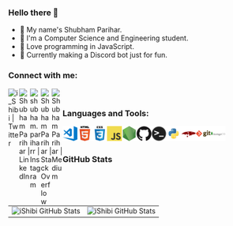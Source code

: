 ### Hello there 👋

- 👦 My name's Shubham Parihar.
- 📜 I'm a Computer Science and Engineering student.
- 💖 Love programming in JavaScript.
- 🤖 Currently making a Discord bot just for fun.

### Connect with me:

[<img align="left" alt="i_Shibi | Twitter" width="22px" src="https://simpleicons.org/icons/twitter.svg" />][twitter]
[<img align="left" alt="Shubham Parihar | LinkedIn" width="22px" src="https://simpleicons.org/icons/linkedin.svg" />][linkedin]
[<img align="left" alt="shubham.pariharr | Instagram" width="22px" src="https://simpleicons.org/icons/instagram.svg" />][instagram]
[<img align="left" alt="Shubham Parihar | Stack Overflow" width="22px" src="https://simpleicons.org/icons/stackoverflow.svg" />][stack overflow]
[<img align="left" alt="Shubham Parihar | Medium" width="22px" src="https://simpleicons.org/icons/medium.svg" />][medium]
<!-- <img align="left" alt="Shubham Parihar | Discord" width="22px" src="https://simpleicons.org/icons/discord.svg" />Shibi#4680 -->

<br/>

### Languages and Tools:

<img align="left" alt="Visual Studio Code" width="30px" src="https://raw.githubusercontent.com/github/explore/80688e429a7d4ef2fca1e82350fe8e3517d3494d/topics/visual-studio-code/visual-studio-code.png" />
<img align="left" alt="HTML5" width="30px" src="https://raw.githubusercontent.com/github/explore/80688e429a7d4ef2fca1e82350fe8e3517d3494d/topics/html/html.png" />
<img align="left" alt="CSS3" width="30px" src="https://raw.githubusercontent.com/github/explore/80688e429a7d4ef2fca1e82350fe8e3517d3494d/topics/css/css.png" />
<img align="left" alt="JavaScript" width="30px" src="https://raw.githubusercontent.com/github/explore/80688e429a7d4ef2fca1e82350fe8e3517d3494d/topics/javascript/javascript.png" />
<img align="left" alt="Node.js" width="30px" src="https://raw.githubusercontent.com/github/explore/80688e429a7d4ef2fca1e82350fe8e3517d3494d/topics/nodejs/nodejs.png" />
<img align="left" alt="GitHub" width="30px" src="https://raw.githubusercontent.com/github/explore/78df643247d429f6cc873026c0622819ad797942/topics/github/github.png" />
<img align="left" alt="Terminal" width="30px" src="https://raw.githubusercontent.com/github/explore/80688e429a7d4ef2fca1e82350fe8e3517d3494d/topics/terminal/terminal.png" />
<img align="left" alt="Python" width="30px" src="https://raw.githubusercontent.com/github/explore/80688e429a7d4ef2fca1e82350fe8e3517d3494d/topics/python/python.png" />
<img align="left" alt="Mongoose" width="30px" src="https://raw.githubusercontent.com/github/explore/80688e429a7d4ef2fca1e82350fe8e3517d3494d/topics/mongoose/mongoose.png" />
<img align="left" alt="Git" width="30px" src="https://raw.githubusercontent.com/github/explore/80688e429a7d4ef2fca1e82350fe8e3517d3494d/topics/git/git.png" />
<img align="left" alt="MongoDB" width="30px" src="https://raw.githubusercontent.com/github/explore/80688e429a7d4ef2fca1e82350fe8e3517d3494d/topics/mongodb/mongodb.png" />


<br/><br/>

### GitHub Stats

<table>
    <tr>
        <td align="left" style="padding=0;width=0;">
            <img align="left" alt="iShibi GitHub Stats" src="https://github-readme-stats.ishibi.vercel.app/api?username=iShibi&show_icons=true&hide_border=true&count_private=true" />
        </td>
        <td align="right" style="padding=0;width=0;">
            <img align="right" alt="iShibi GitHub Stats" src="https://github-readme-stats.ishibi.vercel.app/api/top-langs/?username=iShibi&&layout=compact&show_icons=true&title_color=4F8CC9&text_color=9f9f9f&bg_color=00000000&hide_border=true&icon_color=00000000&langs_count=10&count_private=true" />
        </td>
    </tr>
</table>


<!-- Links -->
[twitter]: https://twitter.com/i_Shibi
[instagram]: https://www.instagram.com/shubham.pariharr/
[linkedin]: https://www.linkedin.com/in/shubhamparihar202/
[stack overflow]: https://stackoverflow.com/users/13809941/shubham-parihar?tab=profile
[medium]: https://medium.com/@shubhamparihar